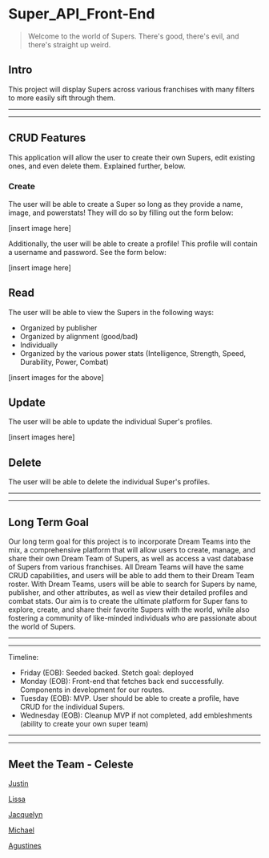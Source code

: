 # Super_API_Front-End
> Welcome to the world of Supers. There's good, there's evil, and there's straight up weird.

## Intro

This project will display Supers across various franchises with many filters to more easily sift through them.

---
---

## CRUD Features
This application will allow the user to create their own Supers, edit existing ones, and even delete them. Explained further, below. 

### Create

The user will be able to create a Super so long as they provide a name, image, and powerstats! They will do so by filling out the form below:

[insert image here]

Additionally, the user will be able to create a profile! This profile will contain a username and password. See the form below:

[insert image here]

## Read

The user will be able to view the Supers in the following ways:

- Organized by publisher
- Organized by alignment (good/bad)
- Individually
- Organized by the various power stats (Intelligence, Strength, Speed, Durability, Power, Combat)

[insert images for the above]

## Update

The user will be able to update the individual Super's profiles.

[insert images here]

## Delete

The user will be able to delete the individual Super's profiles. 

---
---
## Long Term Goal

Our long term goal for this project is to incorporate Dream Teams into the mix, a comprehensive platform that will allow users to create, manage, and share their own Dream Team of Supers, as well as access a vast database of Supers from various franchises. All Dream Teams will have the same CRUD capabilities, and users will be able to add them to their Dream Team roster. With Dream Teams, users will be able to search for Supers by name, publisher, and other attributes, as well as view their detailed profiles and combat stats. Our aim is to create the ultimate platform for Super fans to explore, create, and share their favorite Supers with the world, while also fostering a community of like-minded individuals who are passionate about the world of Supers.

---
---
Timeline:
- Friday (EOB): Seeded backed. Stetch goal: deployed
- Monday (EOB): Front-end that fetches back end successfully. Components in development for our routes.
- Tuesday (EOB): MVP. User should be able to create a profile, have CRUD for the individual Supers. 
- Wednesday (EOB): Cleanup MVP if not completed, add embleshments (ability to create your own super team)

---
---
## Meet the Team - Celeste

[Justin](https://github.com/jsots)

[Lissa](https://github.com/lissashea)

[Jacquelyn](https://github.com/professrx)

[Michael](https://github.com/mcchris1)

[Agustines](https://github.com/ksudibya)